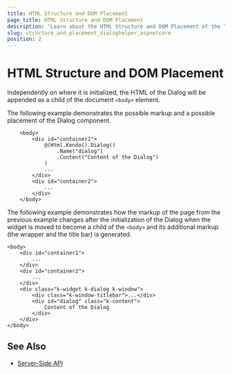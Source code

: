 ```yaml
---
title: HTML Structure and DOM Placement
page_title: HTML Structure and DOM Placement
description: "Learn about the HTML Structure and DOM Placement of the Telerik UI Dialog component for {{ site.framework }}."
slug: structure_and_placement_dialoghelper_aspnetcore
position: 2
---
```


# HTML Structure and DOM Placement

Independently on where it is initialized, the HTML of the Dialog will be appended as a child of the document `<body>` element.

The following example demonstrates the possible markup and a possible placement of the Dialog component.

```HtmlHelper
    <body>
        <div id="container1">
            @(Html.Kendo().Dialog()
                .Name("dialog")
                .Content("Content of the Dialog")
            )
            ...
        </div>
        <div id="container2">
            ...
        </div>
    </body>
```

The following example demonstrates how the markup of the page from the previous example changes after the initialization of the Dialog when the widget is moved to become a child of the `<body>` and its additional markup (the wrapper and the title bar) is generated.

    <body>
        <div id="container1">
            ...
        </div>
        <div id="container2">
            ...
        </div>
        <div class="k-widget k-dialog k-window">
            <div class="k-window-titlebar">...</div>
            <div id="dialog" class="k-content">
                Content of the Dialog
            </div>
        </div>
    </body>

## See Also

* [Server-Side API](/api/dialog)
